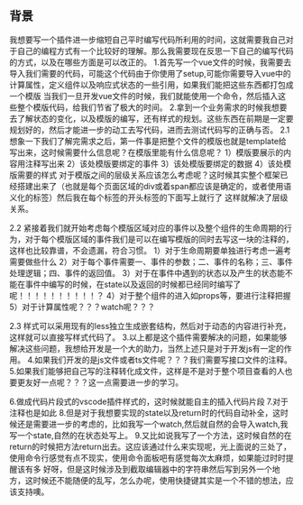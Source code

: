 ## 背景
我想要写一个插件进一步缩短自己平时编写代码所利用的时间，这就需要我自己对于自己的编程方式有一个比较好的理解。那么我需要现在反思一下自己的编写代码的方式，以及在哪些方面是可以改正的。
1.首先写一个vue文件的时候，我需要去导入我们需要的代码，可能这个代码由于你使用了setup,可能你需要导入vue中的计算属性，定义组件以及响应式状态的一些引用，如果我们能把这些东西都打包成一个模版
  当我们一旦开发vue文件的时候，我们就能使用一个命令，然后插入这些整个模版代码，给我们节省了极大的时间。
2.拿到一个业务需求的时候我想要去了解状态的变化，以及模版的编写，还有样式的规划。这些东西在前期是一定要规划好的，然后才能进一步的动工去写代码，进而去测试代码写的正确与否。
  2.1 想象一下我们了解完需求之后，第一件事是把整个文件的模版也就是template给写出来，这时候需要什么信息呢？在模版里能有什么信息呢？
       1）模版要展示的内容用注释写出来
       2）该处模版要绑定的事件
       3）该处模版要绑定的数据
       4）该处模版需要的样式
       对于模版之间的层级关系应该怎么考虑呢？这时候其实整个框架已经搭建出来了（也就是每个页面区域的div或着span都应该是确定的，或者使用语义化的标签）然后我在每个标签的开头标签的下面写上就行了
       这样就解决了层级关系。
  
  2.2 紧接着我们就开始考虑每个模版区域对应的事件以及整个组件的生命周期的行为，对于每个模版区域的事件我们是可以在编写模版的同时去写这一块的注释的，这样也比较靠谱，不会遗漏，符合习惯。
       1）对于生命周期要单独进行考虑一遍考需要做些什么
       2）对于每个事件需要一、事件的参数；二、事件的名称；三、事件处理逻辑；四、事件的返回值。
       3）对于在事件中遇到的状态以及产生的状态能不能在事件中编写的时候，在state以及返回的时候都已经同时编写了呢！！！！！！！！！！？
       4）对于整个组件的进入如props等，要进行注释把握
       5）对于计算属性呢？？？watch呢？？？
       
  2.3 样式可以采用现有的less独立生成嵌套结构，然后对于动态的内容进行补充，这样就可以直接写样式代码了。
3.以上都是这个插件需要解决的问题，如果能够解决这些问题，我想给开发是一个大的助力，当然上述只是对于开发js有一定的作用。
4.如果我们开发的是js文件或者ts文件呢？？？我们需要写接口文件的注释。
5.如果我们能够把自己写的注释转化成文件，这样是不是对于整个项目查看的人也要更友好一点呢？？？这一点需要进一步的学习。

6.做成代码片段式的vscode插件样式的，这时候就能自主的插入代码片段
7.对于注释也是如此
8.但是对于我想要实现的state以及return时的代码自动补全，这时候还是需要进一步的考虑的，比如我写一个watch,然后就自然的会导入watch,我写一个state,自然的在状态处写上。
9.又比如说我写了一个方法，这时候自然的在return的时候把方法return出去。这应该通过什么来实现呢，光上面说的三处了，使用命令行感觉有点不现实，使用命令面板吧有感觉每次太麻烦，如果能过时时提醒该有多   好呀，但是这时候涉及到截取编辑器中的字符串然后写到另外一个地方，这时候还不能随便的乱写，怎么办呢，使用快捷键其实是一个不错的想法，应该支持噢。
